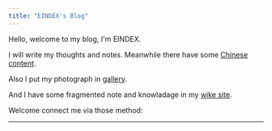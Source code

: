 ```yaml
---
title: "EINDEX's Blog"
---
```


Hello, welcome to my blog, I'm EINDEX.

I will write my thoughts and notes. Meanwhile there have some [Chinese content](content/_index.cn.md).

Also I put my photograph in [gallery](content/gallery/_index.md).

And I have some fragmented note and knowladage in my [wike site](https://wiki.eindex.me).

Welcome connect me via those method:
[<iconify-icon icon="bxl:twitter"></iconify-icon>](https://twitter.com/eindex_li)
[<iconify-icon icon="bxl:github"></iconify-icon>](https://github.com/eindex)
[<iconify-icon icon="bxl:telegram"></iconify-icon>](https://t.me/eindex)
[<iconify-icon icon="bx:at"></iconify-icon>](mailto:eindex.me@outlook.com)
[<iconify-icon icon="cib:keybase"></iconify-icon>](https://keybase.io/eindexli)

---
